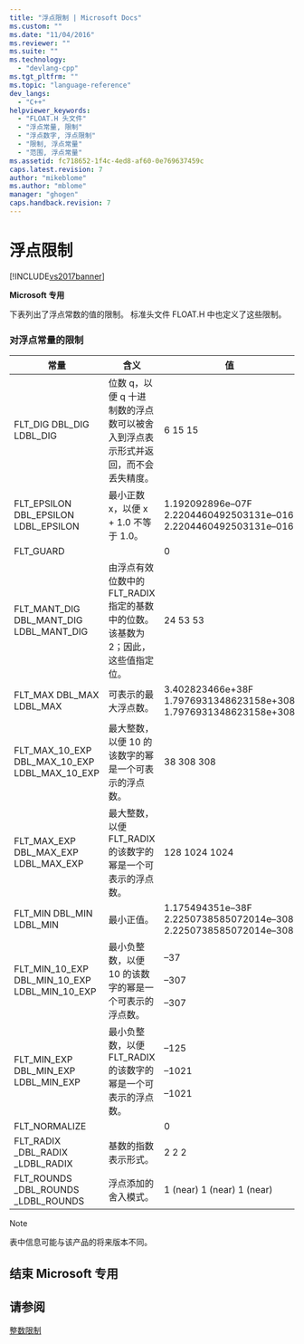 ```yaml
---
title: "浮点限制 | Microsoft Docs"
ms.custom: ""
ms.date: "11/04/2016"
ms.reviewer: ""
ms.suite: ""
ms.technology: 
  - "devlang-cpp"
ms.tgt_pltfrm: ""
ms.topic: "language-reference"
dev_langs: 
  - "C++"
helpviewer_keywords: 
  - "FLOAT.H 头文件"
  - "浮点常量, 限制"
  - "浮点数字, 浮点限制"
  - "限制, 浮点常量"
  - "范围, 浮点常量"
ms.assetid: fc718652-1f4c-4ed8-af60-0e769637459c
caps.latest.revision: 7
author: "mikeblome"
ms.author: "mblome"
manager: "ghogen"
caps.handback.revision: 7
---
```

# 浮点限制
[!INCLUDE[vs2017banner](../assembler/inline/includes/vs2017banner.md)]

**Microsoft 专用**  
  
 下表列出了浮点常数的值的限制。  标准头文件 FLOAT.H 中也定义了这些限制。  
  
### 对浮点常量的限制  
  
|常量|含义|值|  
|--------|--------|-------|  
|FLT\_DIG DBL\_DIG LDBL\_DIG|位数 q，以便 q 十进制数的浮点数可以被舍入到浮点表示形式并返回，而不会丢失精度。|6 15 15|  
|FLT\_EPSILON DBL\_EPSILON LDBL\_EPSILON|最小正数 x，以便 x \+ 1.0 不等于 1.0。|1.192092896e–07F 2.2204460492503131e–016 2.2204460492503131e–016|  
|FLT\_GUARD||0|  
|FLT\_MANT\_DIG DBL\_MANT\_DIG LDBL\_MANT\_DIG|由浮点有效位数中的 FLT\_RADIX 指定的基数中的位数。  该基数为 2；因此，这些值指定位。|24 53 53|  
|FLT\_MAX DBL\_MAX LDBL\_MAX|可表示的最大浮点数。|3.402823466e\+38F 1.7976931348623158e\+308 1.7976931348623158e\+308|  
|FLT\_MAX\_10\_EXP DBL\_MAX\_10\_EXP LDBL\_MAX\_10\_EXP|最大整数，以便 10 的该数字的幂是一个可表示的浮点数。|38 308 308|  
|FLT\_MAX\_EXP DBL\_MAX\_EXP LDBL\_MAX\_EXP|最大整数，以便 FLT\_RADIX 的该数字的幂是一个可表示的浮点数。|128 1024 1024|  
|FLT\_MIN DBL\_MIN LDBL\_MIN|最小正值。|1.175494351e–38F 2.2250738585072014e–308 2.2250738585072014e–308|  
|FLT\_MIN\_10\_EXP DBL\_MIN\_10\_EXP LDBL\_MIN\_10\_EXP|最小负整数，以便 10 的该数字的幂是一个可表示的浮点数。|–37<br /><br /> –307<br /><br /> –307|  
|FLT\_MIN\_EXP DBL\_MIN\_EXP LDBL\_MIN\_EXP|最小负整数，以便 FLT\_RADIX 的该数字的幂是一个可表示的浮点数。|–125<br /><br /> –1021<br /><br /> –1021|  
|FLT\_NORMALIZE||0|  
|FLT\_RADIX \_DBL\_RADIX \_LDBL\_RADIX|基数的指数表示形式。|2 2 2|  
|FLT\_ROUNDS \_DBL\_ROUNDS \_LDBL\_ROUNDS|浮点添加的舍入模式。|1 \(near\) 1 \(near\) 1 \(near\)|  
  
> [!NOTE]
>  表中信息可能与该产品的将来版本不同。  
  
## 结束 Microsoft 专用  
  
## 请参阅  
 [整数限制](../cpp/integer-limits.md)